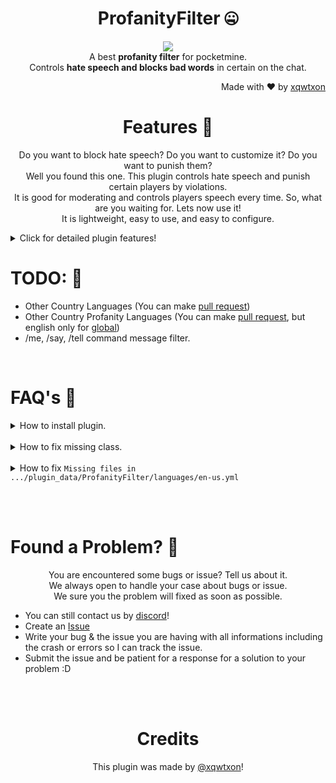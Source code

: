 <h1 align=center>ProfanityFilter 🤐</h1>
<p align=center>
<a href="https://poggit.pmmp.io/p/ProfanityFilter"><img src="https://github.com/xqwtxon/ProfanityFilter/blob/main/ProfanityFilter.png" align="center" size="200"></a><br>
A best <b>profanity filter</b> for pocketmine.<br>Controls <b>hate speech and blocks bad words</b> in certain on the chat.</p>
<p align=right>Made with ❤ by <a href="https://github.com/xqwtxon">xqwtxon</a></p>


<h1 align=center>Features 🎈</h1>
<p align="center">
Do you want to block hate speech? Do you want to customize it? Do you want to punish them?<br>
Well you found this one. This plugin controls hate speech and punish certain players by violations.<br>
It is good for moderating and controls players speech every time. So, what are you waiting for. Lets now use it!<br>
It is lightweight, easy to use, and easy to configure.
</p>
<details>
	<summary>Click for detailed plugin features!</summary>
	
- [x] UI (FormAPI)<br>
- [x] Profanity Command.<br>
- [x] Profanity Filter Types!<br>
- [x] Custom Languages!<br>
- [x] Easy to configure.<br>
- [x] PluginAPI ([Wiki](https://github.com/xqwtxon/ProfanityFilter/wiki))
	
</details>




<h1>TODO: 🎯</h1>
<p align=left>
		<ul>
		<li>Other Country Languages (You can make <a href="https://github.com/xqwtxon/HiveProfanityFilter/pulls">pull request</a>)</li>
		<li>Other Country Profanity Languages (You can make <a href="https://github.com/xqwtxon/HiveProfanityFilter/pulls">pull request</a>, but english only for <a href="https://github.com/xqwtxon/HiveProfanityFilter/blob/main/resources/banned-words.yml">global</a>)</li>
		<li>/me, /say, /tell command message filter.</li>
		</ul>
</p>
<br>

			
			
			
			
			
<h1>FAQ's 🤷‍</h1>
<p align=left>
	<details>
		<summary>How to install plugin.</summary>
		<ul>
		<li>You must have <a href="https://pmmp.io/">pocketmine server</a> running on your platform.</li>
		<li>Download plugin on <a href="https://poggit.pmmp.io/p/ProfanityFilter">poggit</a>.</li>
		<li>Move your downloaded plugin to pocketmine server files, and move it to <code>plugin_data</code></li>
		<li>Then start your server by running it.</li>
		<ul>
	</details>
	<br>
	<details>
		<summary>How to fix missing class.</summary>
		<p>
			Well, as pocketmine 4.0 is released. This plugin uses <code>src-namespace-prefix</code>.<br>
			If you are experience this issue. Move up your pocketmine-mp to latest version that can be download here in <a href="https://github.com/pmmp/PocketMine-MP/releases">pocketmine releases</a>
		</p>
	</details>
	<br>
	<details>
		<summary>How to fix <code>Missing files in .../plugin_data/ProfanityFilter/languages/en-us.yml</code></summary>
		<p>
			Well, if you experience this issue. Try to delete languages folder located in <code>plugin_data</code> of plugin.<br>
			Or fix this by deleting <code>config.yml</code>.
		</p>
	</details>
</p>

<br>
<br>
<h1>Found a Problem? 🧤</h1>
<p align=center>
	You are encountered some bugs or issue? Tell us about it.<br>
	We always open to handle your case about bugs or issue.<br>
	We sure you the problem will fixed as soon as possible.<br>
</p>
	<ul>
		<li>You can still contact us by <a href="https://discord.gg/v2rNeHaptd">discord</a>!</li>
		<li>Create an <a href="https://github.com/xqwtxon/ProfanityFilter/issues">Issue</a></li>
		<li>Write your bug & the issue you are having with all informations including the crash or errors so I can track the issue.</li>
		<li>Submit the issue and be patient for a response for a solution to your problem :D</li>
	</ul>


<br><br>
<h1 align=center>Credits</h1>
<p align=center>This plugin was made by <a href="https://github.com/xqwtxon/">@xqwtxon</a>!</p>
